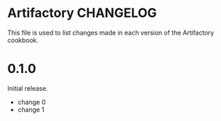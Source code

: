 # Artifactory CHANGELOG

This file is used to list changes made in each version of the Artifactory cookbook.

# 0.1.0

Initial release.

- change 0
- change 1

